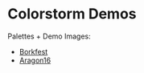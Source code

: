# Colorstorm Demos

Palettes + Demo Images:
- [Borkfest](https://lospec.com/palette-list/borkfest)
- [Aragon16](https://lospec.com/palette-list/aragon16)
